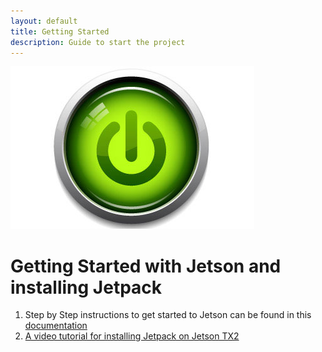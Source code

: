 ```yaml
---
layout: default
title: Getting Started
description: Guide to start the project
---
```

![Getting Started](getting-started.jpeg)

# Getting Started with Jetson and installing Jetpack

1. Step by Step instructions to get started to Jetson can be found in this [documentation](http://developer2.download.nvidia.com/embedded/L4T/r27_Release_v1.0/Docs/Jetson_X2_Developer_Kit_User_Guide.pdf?-OZPKbWNjLSFaB0r2tW3KJoFCM15EVdXt3SXgBZqAyd7QdNNrXun34CwAwoQ0EXjn99vhAVQUtWnQq6nl5jm_mbEqnytrtcXk0UTPCu7bNXCyvwz7BmbhlqQFI_me5m9z0rKB0AckEDF75nMsWAk6f9_sOja0cGQHnb5rzFgw7lwEiXj3j5iJA)
2. [A video tutorial for installing Jetpack on Jetson TX2](https://www.youtube.com/watch?v=D7lkth34rgM)
